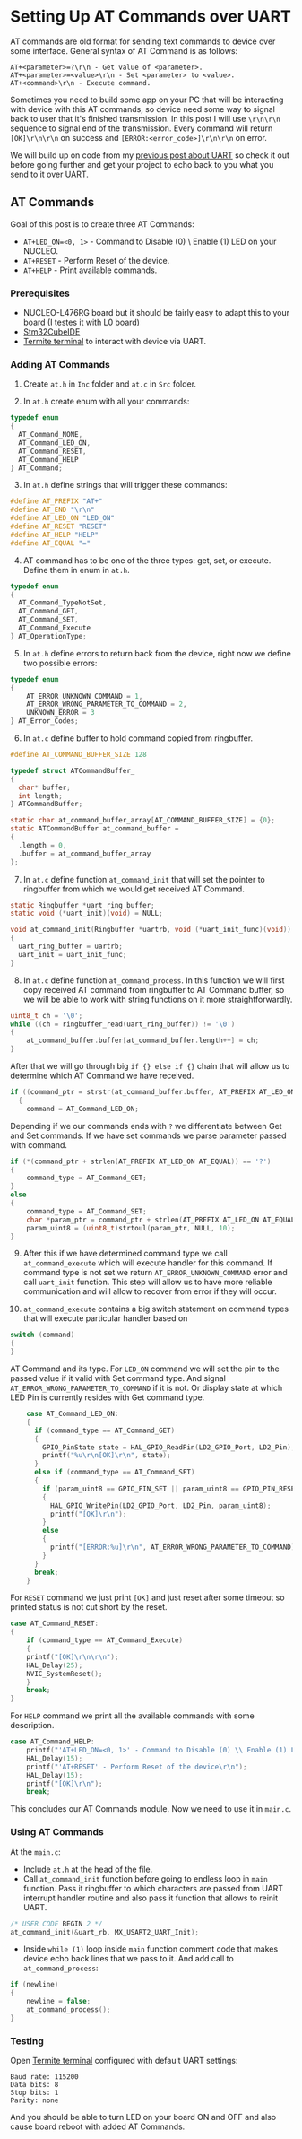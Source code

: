 # Setting Up AT Commands over UART

AT commands are old format for sending text commands to device over some interface.
General syntax of AT Command is as follows:

```
AT+<parameter>=?\r\n - Get value of <parameter>.
AT+<parameter>=<value>\r\n - Set <parameter> to <value>.
AT+<command>\r\n - Execute command.
```

Sometimes you need to build some app on your PC that will be interacting with device with this AT commands,
so device need some way to signal back to user that it's finished transmission. In this post I will use ```\r\n\r\n```
sequence to signal end of the transmission. Every command will return ```[OK]\r\n\r\n``` on success and ```[ERROR:<error_code>]\r\n\r\n``` on error.

We will build up on code from my [previous post about UART](https://kalleva.bearblog.dev/setting-up-uart-with-nucleo-l476rg-sending-strings-with-printf-and-recieving-lines-with-interrupts-to-ringbuffer/) so check it out before going further and get your project to echo back to you what you send to it over UART.

## AT Commands

Goal of this post is to create three AT Commands:

- ```AT+LED_ON=<0, 1>``` - Command to Disable (0) \ Enable (1) LED on your NUCLEO.
- ```AT+RESET``` - Perform Reset of the device.
- ```AT+HELP``` - Print available commands.

### Prerequisites

- NUCLEO-L476RG board but it should be fairly easy to adapt this to your board (I testes it with L0 board)
- [Stm32CubeIDE](https://www.st.com/en/development-tools/stm32cubeide.html)
- [Termite terminal](https://www.compuphase.com/software_termite.htm) to interact with device via UART.

### Adding AT Commands

1. Create ```at.h``` in ```Inc``` folder and ```at.c``` in ```Src``` folder.

2. In ```at.h``` create enum with all your commands:

```C
typedef enum
{
  AT_Command_NONE,
  AT_Command_LED_ON,
  AT_Command_RESET,
  AT_Command_HELP
} AT_Command;
```

3. In ```at.h``` define strings that will trigger these commands:

```C
#define AT_PREFIX "AT+"
#define AT_END "\r\n"
#define AT_LED_ON "LED_ON"
#define AT_RESET "RESET"
#define AT_HELP "HELP"
#define AT_EQUAL "="
```

4. AT command has to be one of the three types: get, set, or execute. Define them in enum in ```at.h```.

```C
typedef enum
{
  AT_Command_TypeNotSet,
  AT_Command_GET,
  AT_Command_SET,
  AT_Command_Execute
} AT_OperationType;
```

5. In ```at.h``` define errors to return back from the device, right now we define two possible errors:

```C
typedef enum
{
    AT_ERROR_UNKNOWN_COMMAND = 1,
    AT_ERROR_WRONG_PARAMETER_TO_COMMAND = 2,
    UNKNOWN_ERROR = 3
} AT_Error_Codes;
```

6. In ```at.c``` define buffer to hold command copied from ringbuffer.

```C
#define AT_COMMAND_BUFFER_SIZE 128

typedef struct ATCommandBuffer_
{
  char* buffer;
  int length;
} ATCommandBuffer;

static char at_command_buffer_array[AT_COMMAND_BUFFER_SIZE] = {0};
static ATCommandBuffer at_command_buffer =
{
  .length = 0,
  .buffer = at_command_buffer_array
};
```

7. In ```at.c``` define function ```at_command_init``` that will set the pointer to ringbuffer from which we would get received AT Command.

``` C
static Ringbuffer *uart_ring_buffer;
static void (*uart_init)(void) = NULL;

void at_command_init(Ringbuffer *uartrb, void (*uart_init_func)(void))
{
  uart_ring_buffer = uartrb;
  uart_init = uart_init_func;
}
```

8. In ```at.c``` define function ```at_command_process```.
In this function we will first copy received AT command from ringbuffer to AT Command buffer, so we will be able to work with string functions on
it more straightforwardly.

```C
uint8_t ch = '\0';
while ((ch = ringbuffer_read(uart_ring_buffer)) != '\0')
{
    at_command_buffer.buffer[at_command_buffer.length++] = ch;
}
```

After that we will go through big ```if {} else if {}``` chain that will allow us to determine which AT Command we have received.

```C
if ((command_ptr = strstr(at_command_buffer.buffer, AT_PREFIX AT_LED_ON AT_EQUAL)) != NULL)
  {
    command = AT_Command_LED_ON;
```

Depending if we our commands ends with ```?``` we differentiate between Get and Set commands.
If we have set commands we parse parameter passed with command.

```C
if (*(command_ptr + strlen(AT_PREFIX AT_LED_ON AT_EQUAL)) == '?')
{
    command_type = AT_Command_GET;
}
else
{
    command_type = AT_Command_SET;
    char *param_ptr = command_ptr + strlen(AT_PREFIX AT_LED_ON AT_EQUAL);
    param_uint8 = (uint8_t)strtoul(param_ptr, NULL, 10);
}
```

9. After this if we have determined command type we call ```at_command_execute``` which will execute handler for this command.
If command type is not set we return ```AT_ERROR_UNKNOWN_COMMAND``` error and call ```uart_init``` function.
This step will allow us to have more reliable communication and will allow to recover from error if they will occur.

10. ```at_command_execute``` contains a big switch statement on command types that will execute particular handler based on

```C
switch (command)
{
}
```

AT Command and its type. 
For ```LED_ON``` command we will set the pin to the passed value if it valid with Set command type. And signal ```AT_ERROR_WRONG_PARAMETER_TO_COMMAND``` if it is not.
Or display state at which LED Pin is currently resides with Get command type.

```C
    case AT_Command_LED_ON:
    {
      if (command_type == AT_Command_GET)
      {
        GPIO_PinState state = HAL_GPIO_ReadPin(LD2_GPIO_Port, LD2_Pin);
        printf("%u\r\n[OK]\r\n", state);
      }
      else if (command_type == AT_Command_SET)
      {
        if (param_uint8 == GPIO_PIN_SET || param_uint8 == GPIO_PIN_RESET)
        {
          HAL_GPIO_WritePin(LD2_GPIO_Port, LD2_Pin, param_uint8);
          printf("[OK]\r\n");
        }
        else
        {
          printf("[ERROR:%u]\r\n", AT_ERROR_WRONG_PARAMETER_TO_COMMAND);
        }
      }
      break;
    }
```

For ```RESET``` command we just print ```[OK]``` and just reset after some timeout so printed status is not cut short by the reset.

```C
case AT_Command_RESET:
{
    if (command_type == AT_Command_Execute)
    {
    printf("[OK]\r\n\r\n");
    HAL_Delay(25);
    NVIC_SystemReset();
    }
    break;
}
```

For ```HELP``` command we print all the available commands with some description.

```C
case AT_Command_HELP:
    printf("'AT+LED_ON=<0, 1>' - Command to Disable (0) \\ Enable (1) LED on your NUCLEO.\r\n");
    HAL_Delay(15);
    printf("'AT+RESET' - Perform Reset of the device\r\n");
    HAL_Delay(15);
    printf("[OK]\r\n");
    break;
```

This concludes our AT Commands module. Now we need to use it in ```main.c```.

### Using AT Commands

At the ```main.c```:

- Include ```at.h``` at the head of the file.
- Call ```at_command_init``` function before going to endless loop in ```main``` function.
Pass it ringbuffer to which characters are passed from UART interrupt handler routine and also pass it function that allows to reinit UART. 

```C
/* USER CODE BEGIN 2 */
at_command_init(&uart_rb, MX_USART2_UART_Init);
```

- Inside ```while (1)``` loop inside ```main``` function comment code that makes device echo back lines that we pass to it.
And add call to ```at_command_process```:

```C
if (newline)
{
    newline = false;
    at_command_process();
}
```

### Testing

Open [Termite terminal](https://www.compuphase.com/software_termite.htm) configured with default UART settings:
```
Baud rate: 115200
Data bits: 8
Stop bits: 1
Parity: none
```

And you should be able to turn LED on your board ON and OFF and also cause board reboot with added AT Commands.